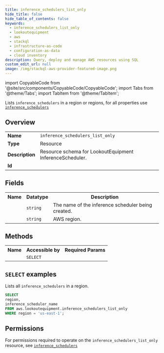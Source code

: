 ```yaml
---
title: inference_schedulers_list_only
hide_title: false
hide_table_of_contents: false
keywords:
  - inference_schedulers_list_only
  - lookoutequipment
  - aws
  - stackql
  - infrastructure-as-code
  - configuration-as-data
  - cloud inventory
description: Query, deploy and manage AWS resources using SQL
custom_edit_url: null
image: /img/stackql-aws-provider-featured-image.png
---
```


import CopyableCode from '@site/src/components/CopyableCode/CopyableCode';
import Tabs from '@theme/Tabs';
import TabItem from '@theme/TabItem';

Lists <code>inference_schedulers</code> in a region or regions, for all properties use <a href="/services/serviceName/inference_schedulers/"><code>inference_schedulers</code></a>

## Overview
<table>
<tbody>
<tr><td><b>Name</b></td><td><code>inference_schedulers_list_only</code></td></tr>
<tr><td><b>Type</b></td><td>Resource</td></tr>
<tr><td><b>Description</b></td><td>Resource schema for LookoutEquipment InferenceScheduler.</td></tr>
<tr><td><b>Id</b></td><td><CopyableCode code="aws.lookoutequipment.inference_schedulers_list_only" /></td></tr>
</tbody>
</table>

## Fields
<table>
<tbody>
<tr><th>Name</th><th>Datatype</th><th>Description</th></tr><tr><td><CopyableCode code="inference_scheduler_name" /></td><td><code>string</code></td><td>The name of the inference scheduler being created.</td></tr>
<tr><td><CopyableCode code="region" /></td><td><code>string</code></td><td>AWS region.</td></tr>
</tbody>
</table>

## Methods

<table>
<tbody>
  <tr>
    <th>Name</th>
    <th>Accessible by</th>
    <th>Required Params</th>
  </tr>
  <tr>
    <td><CopyableCode code="list_resources" /></td>
    <td><code>SELECT</code></td>
    <td><CopyableCode code="region" /></td>
  </tr>
</tbody>
</table>

## `SELECT` examples
Lists all <code>inference_schedulers</code> in a region.
```sql
SELECT
region,
inference_scheduler_name
FROM aws.lookoutequipment.inference_schedulers_list_only
WHERE region = 'us-east-1';
```


## Permissions

For permissions required to operate on the <code>inference_schedulers_list_only</code> resource, see <a href="/services/lookoutequipment/inference_schedulers/#permissions"><code>inference_schedulers</code></a>

